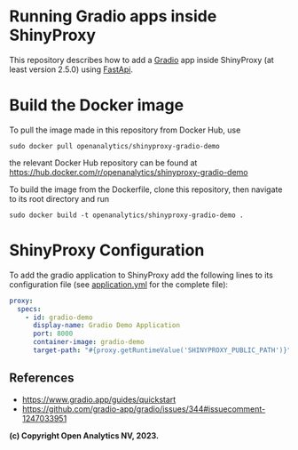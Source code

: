 # Running Gradio apps inside ShinyProxy

This repository describes how to add a [Gradio](https://www.gradio.app/) app inside ShinyProxy (at least version 2.5.0) using [FastApi](https://fastapi.tiangolo.com/).

# Build the Docker image

To pull the image made in this repository from Docker Hub, use

```
sudo docker pull openanalytics/shinyproxy-gradio-demo
```

the relevant Docker Hub repository can be found at https://hub.docker.com/r/openanalytics/shinyproxy-gradio-demo

To build the image from the Dockerfile, clone this repository, then navigate to its root directory and run

```
sudo docker build -t openanalytics/shinyproxy-gradio-demo .
```

# ShinyProxy Configuration

To add the gradio application to ShinyProxy add the following lines to its configuration file (see [application.yml](./application.yml) for the complete file):

```yaml
proxy:
  specs:
    - id: gradio-demo
      display-name: Gradio Demo Application
      port: 8000
      container-image: gradio-demo
      target-path: "#{proxy.getRuntimeValue('SHINYPROXY_PUBLIC_PATH')}"
```

## References
* https://www.gradio.app/guides/quickstart
* https://github.com/gradio-app/gradio/issues/344#issuecomment-1247033951

**(c) Copyright Open Analytics NV, 2023.**
